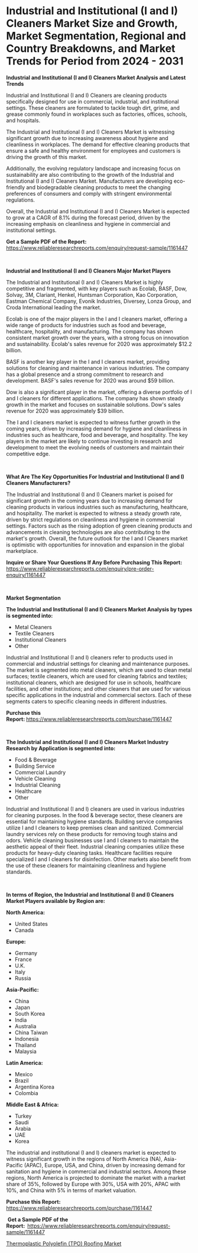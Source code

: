 <p><h1>Industrial and Institutional (I and I) Cleaners Market Size and Growth, Market Segmentation, Regional and Country Breakdowns, and Market Trends for Period from 2024 -  2031</h1></p><p><strong>Industrial and Institutional (I and I) Cleaners Market Analysis and Latest Trends</strong></p>
<p><p>Industrial and Institutional (I and I) Cleaners are cleaning products specifically designed for use in commercial, industrial, and institutional settings. These cleaners are formulated to tackle tough dirt, grime, and grease commonly found in workplaces such as factories, offices, schools, and hospitals.</p><p>The Industrial and Institutional (I and I) Cleaners Market is witnessing significant growth due to increasing awareness about hygiene and cleanliness in workplaces. The demand for effective cleaning products that ensure a safe and healthy environment for employees and customers is driving the growth of this market.</p><p>Additionally, the evolving regulatory landscape and increasing focus on sustainability are also contributing to the growth of the Industrial and Institutional (I and I) Cleaners Market. Manufacturers are developing eco-friendly and biodegradable cleaning products to meet the changing preferences of consumers and comply with stringent environmental regulations.</p><p>Overall, the Industrial and Institutional (I and I) Cleaners Market is expected to grow at a CAGR of 8.1% during the forecast period, driven by the increasing emphasis on cleanliness and hygiene in commercial and institutional settings.</p></p>
<p><strong>Get a Sample PDF of the Report:&nbsp;</strong> <a href="https://www.reliableresearchreports.com/enquiry/request-sample/1161447">https://www.reliableresearchreports.com/enquiry/request-sample/1161447</a></p>
<p>&nbsp;</p>
<p><strong>Industrial and Institutional (I and I) Cleaners Major Market Players</strong></p>
<p><p>The Industrial and Institutional (I and I) Cleaners Market is highly competitive and fragmented, with key players such as Ecolab, BASF, Dow, Solvay, 3M, Clariant, Henkel, Huntsman Corporation, Kao Corporation, Eastman Chemical Company, Evonik Industries, Diversey, Lonza Group, and Croda International leading the market.</p><p>Ecolab is one of the major players in the I and I cleaners market, offering a wide range of products for industries such as food and beverage, healthcare, hospitality, and manufacturing. The company has shown consistent market growth over the years, with a strong focus on innovation and sustainability. Ecolab's sales revenue for 2020 was approximately $12.2 billion.</p><p>BASF is another key player in the I and I cleaners market, providing solutions for cleaning and maintenance in various industries. The company has a global presence and a strong commitment to research and development. BASF's sales revenue for 2020 was around $59 billion.</p><p>Dow is also a significant player in the market, offering a diverse portfolio of I and I cleaners for different applications. The company has shown steady growth in the market and focuses on sustainable solutions. Dow's sales revenue for 2020 was approximately $39 billion.</p><p>The I and I cleaners market is expected to witness further growth in the coming years, driven by increasing demand for hygiene and cleanliness in industries such as healthcare, food and beverage, and hospitality. The key players in the market are likely to continue investing in research and development to meet the evolving needs of customers and maintain their competitive edge.</p></p>
<p>&nbsp;</p>
<p><strong>What Are The Key Opportunities For Industrial and Institutional (I and I) Cleaners Manufacturers?</strong></p>
<p><p>The Industrial and Institutional (I and I) Cleaners market is poised for significant growth in the coming years due to increasing demand for cleaning products in various industries such as manufacturing, healthcare, and hospitality. The market is expected to witness a steady growth rate, driven by strict regulations on cleanliness and hygiene in commercial settings. Factors such as the rising adoption of green cleaning products and advancements in cleaning technologies are also contributing to the market's growth. Overall, the future outlook for the I and I Cleaners market is optimistic with opportunities for innovation and expansion in the global marketplace.</p></p>
<p><strong>Inquire or Share Your Questions If Any Before Purchasing This Report:</strong> <a href="https://www.reliableresearchreports.com/enquiry/pre-order-enquiry/1161447">https://www.reliableresearchreports.com/enquiry/pre-order-enquiry/1161447</a></p>
<p>&nbsp;</p>
<p><strong>Market Segmentation</strong></p>
<p><strong>The Industrial and Institutional (I and I) Cleaners Market Analysis by types is segmented into:</strong></p>
<p><ul><li>Metal Cleaners</li><li>Textile Cleaners</li><li>Institutional Cleaners</li><li>Other</li></ul></p>
<p><p>Industrial and Institutional (I and I) cleaners refer to products used in commercial and industrial settings for cleaning and maintenance purposes. The market is segmented into metal cleaners, which are used to clean metal surfaces; textile cleaners, which are used for cleaning fabrics and textiles; institutional cleaners, which are designed for use in schools, healthcare facilities, and other institutions; and other cleaners that are used for various specific applications in the industrial and commercial sectors. Each of these segments caters to specific cleaning needs in different industries.</p></p>
<p><strong>Purchase this Report:&nbsp;</strong><a href="https://www.reliableresearchreports.com/purchase/1161447">https://www.reliableresearchreports.com/purchase/1161447</a></p>
<p>&nbsp;</p>
<p><strong>The Industrial and Institutional (I and I) Cleaners Market Industry Research by Application is segmented into:</strong></p>
<p><ul><li>Food & Beverage</li><li>Building Service</li><li>Commercial Laundry</li><li>Vehicle Cleaning</li><li>Industrial Cleaning</li><li>Healthcare</li><li>Other</li></ul></p>
<p><p>Industrial and Institutional (I and I) cleaners are used in various industries for cleaning purposes. In the food & beverage sector, these cleaners are essential for maintaining hygiene standards. Building service companies utilize I and I cleaners to keep premises clean and sanitized. Commercial laundry services rely on these products for removing tough stains and odors. Vehicle cleaning businesses use I and I cleaners to maintain the aesthetic appeal of their fleet. Industrial cleaning companies utilize these products for heavy-duty cleaning tasks. Healthcare facilities require specialized I and I cleaners for disinfection. Other markets also benefit from the use of these cleaners for maintaining cleanliness and hygiene standards.</p></p>
<p>&nbsp;</p>
<p><strong>In terms of Region, the Industrial and Institutional (I and I) Cleaners Market Players available by Region are:</strong></p>
<p>
    <p> <strong> North America: </strong>
        <ul>
            <li>United States</li>
            <li>Canada</li>
        </ul>
        </p> 
    <p> <strong> Europe: </strong>
        <ul>
            <li>Germany</li>
            <li>France</li>
            <li>U.K.</li>
            <li>Italy</li>
            <li>Russia</li>
        </ul>
        </p> 
    <p> <strong> Asia-Pacific: </strong>
        <ul>
            <li>China</li>
            <li>Japan</li>
            <li>South Korea</li>
            <li>India</li>
            <li>Australia</li>
            <li>China Taiwan</li>
            <li>Indonesia</li>
            <li>Thailand</li>
            <li>Malaysia</li>
        </ul>
        </p> 
    <p> <strong> Latin America: </strong>
        <ul>
            <li>Mexico</li>
            <li>Brazil</li>
            <li>Argentina Korea</li>
            <li>Colombia</li>
        </ul>
        </p> 
    <p> <strong> Middle East & Africa: </strong>
        <ul>
            <li>Turkey</li>
            <li>Saudi</li>
            <li>Arabia</li>
            <li>UAE</li>
            <li>Korea</li>
        </ul>
    </p>
    </p>
<p><p>The industrial and institutional (I and I) cleaners market is expected to witness significant growth in the regions of North America (NA), Asia-Pacific (APAC), Europe, USA, and China, driven by increasing demand for sanitation and hygiene in commercial and industrial sectors. Among these regions, North America is projected to dominate the market with a market share of 35%, followed by Europe with 30%, USA with 20%, APAC with 10%, and China with 5% in terms of market valuation.</p></p>
<p><strong>Purchase this Report: </strong><a href="https://www.reliableresearchreports.com/purchase/1161447">https://www.reliableresearchreports.com/purchase/1161447</a></p>
<p>&nbsp;<strong>Get a Sample PDF of the Report:&nbsp;&nbsp;</strong><a href="https://www.reliableresearchreports.com/enquiry/request-sample/1161447">https://www.reliableresearchreports.com/enquiry/request-sample/1161447</a></p>
<p><strong></strong></p>
<p><p><a href="https://github.com/JameTravis/Market-Research-Report-List-4/blob/main/thermoplastic-polyolefin-tpo-roofing-market.md">Thermoplastic Polyolefin (TPO) Roofing Market</a></p></p>
